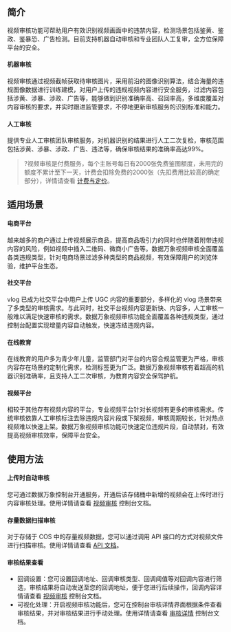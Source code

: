 ## 简介

视频审核功能可帮助用户有效识别视频画面中的违禁内容，检测场景包括鉴黄、鉴政、鉴暴恐、广告检测。目前支持机器自动审核和专业团队人工复审，全方位保障平台的安全。

#### 机器审核

视频审核通过视频截帧获取待审核图片，采用前沿的图像识别算法，结合海量的违规图像数据进行训练建模，对用户上传的违规视频内容进行安全服务，过滤内容包括涉黄、涉暴、涉政、广告等，能够做到识别准确率高、召回率高，多维度覆盖对内容审核的要求，并实时跟进监管要求，不停地更新审核服务的识别标准和能力。

#### 人工审核

提供专业人工审核团队审核服务，对机器识别的结果进行人工二次复检，审核范围包括涉黄、涉暴、涉政、广告、违法等，确保审核结果的准确率高达99%。

>?视频审核是付费服务，每个主账号每日有2000张免费鉴图额度，未用完的额度不累计至下一天，计费会扣除免费的2000张（先扣费用比较高的确定部分），详情请查看 [计费与定价](https://cloud.tencent.com/document/product/460/6970#.E5.86.85.E5.AE.B9.E8.AF.86.E5.88.AB.E8.B4.B9.E7.94.A8)。

## 适用场景

#### 电商平台

越来越多的商户通过上传视频展示商品，提高商品吸引力的同时也伴随着附带违规内容的风险，例如视频中插入二维码、微商小广告等。数据万象视频审核全面覆盖各类违规类型，针对电商场景过滤多种类型的商品视频，有效保障用户的浏览体验，维护平台生态。

#### 社交平台

vlog 已成为社交平台中用户上传 UGC 内容的重要部分，多样化的 vlog 场景带来了多类型的审核需求。与此同时，社交平台视频内容更新快、内容多，人工审核一般难以满足快速审核的需求。数据万象视频审核功能全面覆盖各种违规类型，通过控制台配置实现增量内容自动触发，快速冻结违规内容。

#### 在线教育

在线教育的用户多为青少年儿童，监管部门对平台的内容合规监管更为严格，审核内容存在场景的定制化需求，检测标签更为广泛。数据万象视频审核有着超高的机器识别准确率，且支持人工二次审核，为教育内容安全保驾护航。

#### 视频平台

相较于其他存有视频内容的平台，专业视频平台针对长视频有更多的审核需求。传统审核依靠人工审核标注去除违规内容片段或下架视频，审核周期较长，针对热点视频难以快速上架。数据万象视频审核功能可快速定位违规片段，自动禁封，有效提高视频审核效率，保障平台安全。


## 使用方法

#### 上传时自动审核

您可通过数据万象控制台开通服务，开通后该存储桶中新增的视频会在上传时进行内容审核处理。使用详情请查看 [视频审核](https://cloud.tencent.com/document/product/460/46494) 控制台文档。

#### 存量数据扫描审核

对于存储于 COS 中的存量视频数据，您可以通过调用 API 接口的方式对视频文件进行扫描审核。使用详情请查看 [API 文档](https://cloud.tencent.com/document/product/460/46427)。

#### 审核结果查看

- 回调设置：您可设置回调地址、回调审核类型、回调阈值等对回调内容进行筛选，审核结果将自动发送至您的回调地址，便于您进行后续操作，回调内容详情请查看 [视频审核](https://cloud.tencent.com/document/product/460/46494#.E5.9B.9E.E8.B0.83.E5.86.85.E5.AE.B9) 控制台文档。
- 可视化处理：开启视频审核功能后，您可在控制台审核详情界面根据条件查看审核结果，并对审核结果进行手动处理。使用详情请查看 [审核详情](https://cloud.tencent.com/document/product/460/46492) 控制台文档。
